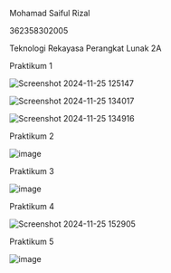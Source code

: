 Mohamad Saiful Rizal 

362358302005

Teknologi Rekayasa Perangkat Lunak 2A

Praktikum 1

![Screenshot 2024-11-25 125147](https://github.com/user-attachments/assets/97a48eda-b0f5-4766-a785-22844121464b)

![Screenshot 2024-11-25 134017](https://github.com/user-attachments/assets/2ba402a4-f578-4d28-bc3a-ad64f37bea3b)

![Screenshot 2024-11-25 134916](https://github.com/user-attachments/assets/7d82a7ba-15d6-4537-852d-957f7ecdea1e)

Praktikum 2

![image](https://github.com/user-attachments/assets/be488c2f-46c2-4411-b87c-30beb0dda510)

Praktikum 3

![image](https://github.com/user-attachments/assets/d90042f6-f0ff-463f-ac0b-8087600e37bf)

Praktikum 4

![Screenshot 2024-11-25 152905](https://github.com/user-attachments/assets/61ce60ee-815b-44af-abf6-aa2f81bf8d30)

Praktikum 5

![image](https://github.com/user-attachments/assets/02639edd-35a2-47ef-a73c-5fcd5ca7f011)

